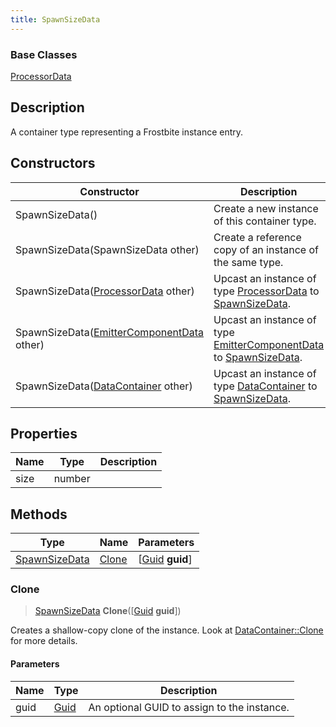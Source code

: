 ```yaml
---
title: SpawnSizeData
---
```

### Base Classes

[ProcessorData](ProcessorData)

## Description

A container type representing a Frostbite instance entry.

## Constructors

| Constructor                                                              | Description                                                                                                       |
| ------------------------------------------------------------------------ | ----------------------------------------------------------------------------------------------------------------- |
| SpawnSizeData()                                                          | Create a new instance of this container type.                                                                     |
| SpawnSizeData(SpawnSizeData other)                                       | Create a reference copy of an instance of the same type.                                                          |
| SpawnSizeData([ProcessorData](ProcessorData) other)                      | Upcast an instance of type [ProcessorData](ProcessorData) to [SpawnSizeData](SpawnSizeData).                      |
| SpawnSizeData([EmitterComponentData](EmitterComponentData) other)        | Upcast an instance of type [EmitterComponentData](EmitterComponentData) to [SpawnSizeData](SpawnSizeData).        |
| SpawnSizeData([DataContainer](/vext/ref/shared/class/datacontainer) other) | Upcast an instance of type [DataContainer](/vext/ref/shared/class/datacontainer) to [SpawnSizeData](SpawnSizeData). |

## Properties

| Name | Type   | Description |
| ---- | ------ | ----------- |
| size | number |             |

## Methods

| Type                           | Name            | Parameters                                     |
| ------------------------------ | --------------- | ---------------------------------------------- |
| [SpawnSizeData](SpawnSizeData) | [Clone](#clone) | \[[Guid](/vext/ref/shared/class/guid) **guid**\] |

### Clone

> [SpawnSizeData](SpawnSizeData) **Clone**(\[[Guid](/vext/ref/shared/class/guid) **guid**\])

Creates a shallow-copy clone of the instance. Look at [DataContainer::Clone](/vext/ref/shared/class/datacontainer#clone) for more details.

#### Parameters

| Name | Type         | Description                                 |
| ---- | ------------ | ------------------------------------------- |
| guid | [Guid](Guid) | An optional GUID to assign to the instance. |
